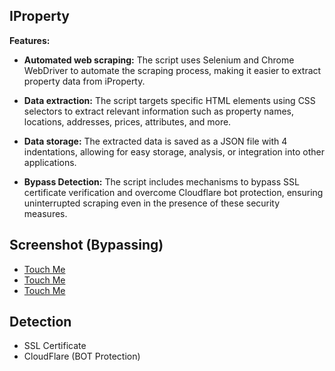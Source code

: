 ## IProperty

**Features:**

- **Automated web scraping:** The script uses Selenium and Chrome WebDriver to automate the scraping process, making it easier to extract property data from iProperty.

- **Data extraction:** The script targets specific HTML elements using CSS selectors to extract relevant information such as property names, locations, addresses, prices, attributes, and more.

- **Data storage:** The extracted data is saved as a JSON file with 4 indentations, allowing for easy storage, analysis, or integration into other applications.

- **Bypass Detection:** The script includes mechanisms to bypass SSL certificate verification and overcome Cloudflare bot protection, ensuring uninterrupted scraping even in the presence of these security measures.

## Screenshot (Bypassing)
- [Touch Me](https://pasteboard.co/JUXdczLwzJn0.png)
- [Touch Me](https://pasteboard.co/qe0oBFmKrS4c.png)
- [Touch Me](https://pasteboard.co/YufLcoHwiZZj.png)

## Detection
- SSL Certificate
- CloudFlare (BOT Protection)

